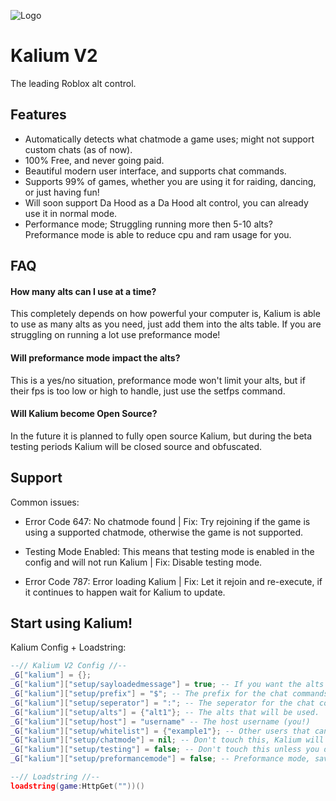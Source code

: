 
![Logo](https://casualdev.xyz/kalium.png)


# Kalium V2

The leading Roblox alt control.


## Features

- Automatically detects what chatmode a game uses; might not support custom chats (as of now).
- 100% Free, and never going paid.
- Beautiful modern user interface, and supports chat commands.
- Supports 99% of games, whether you are using it for raiding, dancing, or just having fun!
- Will soon support Da  Hood as a Da Hood alt control, you can already use it in normal mode. 
- Performance mode; Struggling running more then 5-10 alts? Preformance mode is able to reduce cpu and ram usage for you.

## FAQ

#### How many alts can I use at a time?

This completely depends on how powerful your computer is, Kalium is able to use as many alts as you need, just add them into the alts table. If you are struggling on running a lot use preformance mode!

#### Will preformance mode impact the alts?

This is a yes/no situation, preformance mode won't limit your alts, but if their fps is too low or high to handle, just use the setfps command.

#### Will Kalium become Open Source?

In the future it is planned to fully open source Kalium, but during the beta testing periods Kalium will be closed source and obfuscated.


## Support

Common issues:

- Error Code 647: No chatmode found | Fix: Try rejoining if the game is using a supported chatmode, otherwise the game is not supported.

- Testing Mode Enabled: This means that testing mode is enabled in the config and will not run Kalium | Fix: Disable testing mode.

- Error Code 787: Error loading Kalium | Fix: Let it rejoin and re-execute, if it continues to happen wait for Kalium to update.

## Start using Kalium!

Kalium Config + Loadstring:

```lua
--// Kalium V2 Config //--
_G["kalium"] = {};
_G["kalium"]["setup/sayloadedmessage"] = true; -- If you want the alts to send a message when Kalium is loaded, set this to true.
_G["kalium"]["setup/prefix"] = "$"; -- The prefix for the chat commands.
_G["kalium"]["setup/seperator"] = ":"; -- The seperator for the chat commands.
_G["kalium"]["setup/alts"] = {"alt1"}; -- The alts that will be used.
_G["kalium"]["setup/host"] = "username" -- The host username (you!)
_G["kalium"]["setup/whitelist"] = {"example1"}; -- Other users that can use Kalium.
_G["kalium"]["setup/chatmode"] = nil; -- Don't touch this, Kalium will set it automatically.
_G["kalium"]["setup/testing"] = false; -- Don't touch this unless you don't want Kalium to load or are debugging.
_G["kalium"]["setup/preformancemode"] = false; -- Preformance mode, saves cpu and ram but might slow down Kalium.

--// Loadstring //--
loadstring(game:HttpGet(""))()
```
